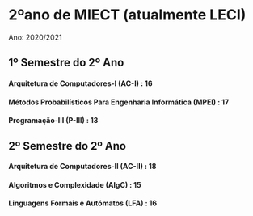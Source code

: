 # 2ºano de MIECT (atualmente LECI)
Ano: 2020/2021

## 1º Semestre do 2º Ano
#### Arquitetura de Computadores-I (AC-I) : 16
#### Métodos Probabilísticos Para Engenharia Informática (MPEI) : 17
#### Programação-III (P-III) : 13

## 2º Semestre do 2º Ano
#### Arquitetura de Computadores-II (AC-II) : 18
#### Algoritmos e Complexidade (AlgC) : 15
#### Linguagens Formais e Autómatos (LFA) : 16
